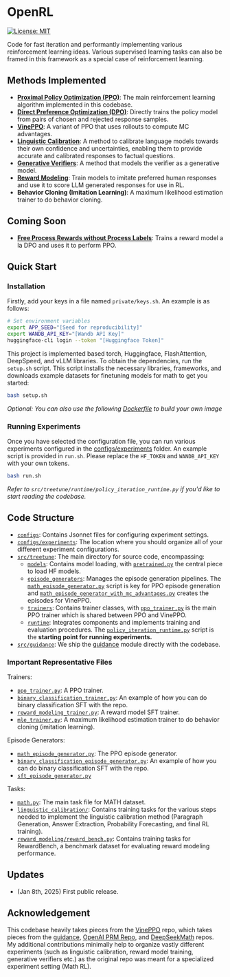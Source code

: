# OpenRL


[![License: MIT](https://img.shields.io/badge/License-MIT-yellow.svg)](https://opensource.org/licenses/MIT)

Code for fast iteration and performantly implementing various reinforcement learning ideas. Various supervised learning tasks can also be framed in this framework as a special case of reinforcement learning.

## Methods Implemented

- [**Proximal Policy Optimization (PPO)**](https://arxiv.org/abs/1707.06347): The main reinforcement learning algorithm implemented in this codebase.
- [**Direct Preference Optimization (DPO)**](https://arxiv.org/abs/2305.18290): Directly trains the policy model from pairs of chosen and rejected response samples.
- [**VinePPO**](https://arxiv.org/abs/2410.01679): A variant of PPO that uses rollouts to compute MC advantages.
- [**Linguistic Calibration**](https://arxiv.org/abs/2404.00474): A method to calibrate language models towards their own confidence and uncertainties, enabling them to provide accurate and calibrated responses to factual questions.
- [**Generative Verifiers**](https://arxiv.org/abs/2408.15240): A method that models the verifier as a generative model.
- [**Reward Modeling**](https://arxiv.org/abs/2203.02155): Train models to imitate preferred human responses and use it to score LLM generated responses for use in RL.
- **Behavior Cloning (Imitation Learning)**: A maximum likelihood estimation trainer to do behavior cloning.

## Coming Soon

- [**Free Process Rewards without Process Labels**](https://arxiv.org/abs/2412.01981): Trains a reward model a la DPO and uses it to perform PPO.

## Quick Start

### Installation

Firstly, add your keys in a file named `private/keys.sh`. An example is as follows:

```bash
# Set environment variables
export APP_SEED="[Seed for reproducibility]"
export WANDB_API_KEY="[Wandb API Key]"
huggingface-cli login --token "[Huggingface Token]"
```

This project is implemented based torch, Huggingface, FlashAttention, DeepSpeed, and vLLM libraries. To obtain the dependencies, run the `setup.sh` script. This script installs the necessary libraries, frameworks, and downloads example datasets for finetuning models for math to get you started:

```bash
bash setup.sh
```

*Optional: You can also use the following [Dockerfile](https://github.com/ardywibowo/openrl/blob/main/Dockerfile) to build your own image*

### Running Experiments

Once you have selected the configuration file, you can run various experiments configured in the [configs/experiments](https://github.com/ardywibowo/openrl/configs/experiments) folder. An example script is provided in `run.sh`. Please replace the `HF_TOKEN` and `WANDB_API_KEY` with your own tokens.

```bash
bash run.sh
```

*Refer to `src/treetune/runtime/policy_iteration_runtime.py` if you'd like to start reading the codebase.*

## Code Structure
- [`configs`](https://github.com/ardywibowo/openrl/tree/main/configs): Contains Jsonnet files for configuring experiment settings.
- [`configs/experiments`](https://github.com/ardywibowo/openrl/tree/main/configs/experiments): The location where you should organize all of your different experiment configurations.
- [`src/treetune`](https://github.com/ardywibowo/openrl/tree/main/src/treetune): The main directory for source code, encompassing:
    - [`models`](https://github.com/ardywibowo/openrl/tree/main/src/treetune/models): Contains model loading, with [`pretrained.py`](https://github.com/ardywibowo/openrl/tree/main/src/treetune/models/pretrained.py) the central piece to load HF models.
    - [`episode_generators`](https://github.com/ardywibowo/openrl/tree/main/src/treetune/episode_generators): Manages the episode generation pipelines. The [`math_episode_generator.py`](https://github.com/ardywibowo/openrl/tree/main/src/treetune/episode_generators/math_episode_generator.py) script is key for PPO episode generation and [`math_episode_generator_with_mc_advantages.py`](https://github.com/ardywibowo/openrl/tree/main/src/treetune/episode_generators/math_episode_generator_with_mc_advantages.py) creates the episodes for VinePPO.
    - [`trainers`](https://github.com/ardywibowo/openrl/tree/main/src/treetune/trainers): Contains trainer classes, with [`ppo_trainer.py`](https://github.com/ardywibowo/openrl/tree/main/src/treetune/trainers/ppo_trainer.py) is the main PPO trainer which is shared between PPO and VinePPO.
    - [`runtime`](https://github.com/ardywibowo/openrl/tree/main/src/treetune/runtime): Integrates components and implements training and evaluation procedures. The [`policy_iteration_runtime.py`](https://github.com/ardywibowo/openrl/tree/main/src/treetune/runtime/policy_iteration_runtime.py) script is the **starting point for running experiments.**
- [`src/guidance`](https://github.com/ardywibowo/openrl/tree/main/src/treetune): We ship the [guidance](https://github.com/guidance-ai/guidance) module directly with the codebase. 

### Important Representative Files
Trainers:
- [`ppo_trainer.py`](https://github.com/ardywibowo/openrl/tree/main/src/treetune/trainers/ppo_trainer.py): A PPO trainer.
- [`binary_classification_trainer.py`](https://github.com/ardywibowo/openrl/tree/main/src/treetune/trainers/binary_classification_trainer.py): An example of how you can do binary classification SFT with the repo.
- [`reward_modeling_trainer.py`](https://github.com/ardywibowo/openrl/tree/main/src/treetune/trainers/reward_modeling_trainer.py): A reward model SFT trainer.
- [`mle_trainer.py`](https://github.com/ardywibowo/openrl/tree/main/src/treetune/trainers/mle_trainer.py): A maximum likelihood estimation trainer to do behavior cloning (imitation learning).

Episode Generators:
- [`math_episode_generator.py`](https://github.com/ardywibowo/openrl/tree/main/src/treetune/episode_generators/math_episode_generator.py): The PPO episode generator.
- [`binary_classification_episode_generator.py`](https://github.com/ardywibowo/openrl/tree/main/src/treetune/episode_generators/binary_classification_episode_generator.py): An example of how you can do binary classification SFT with the repo.
- [`sft_episode_generator.py`](https://github.com/ardywibowo/openrl/tree/main/src/treetune/episode_generators/binary_classification_episode_generator.py)

Tasks:
- [`math.py`](https://github.com/ardywibowo/openrl/tree/main/src/treetune/tasks/math.py): The main task file for MATH dataset.
- [`linguistic_calibration/`](https://github.com/ardywibowo/openrl/tree/main/src/treetune/tasks/linguistic_calibration): Contains training tasks for the various steps needed to implement the linguistic calibration method (Paragraph Generation, Answer Extraction, Probability Forecasting, and final RL training).
- [`reward_modeling/reward_bench.py`](https://github.com/ardywibowo/openrl/tree/main/src/treetune/tasks/reward_modeling/reward_bench.py): Contains training tasks for RewardBench, a benchmark dataset for evaluating reward modeling performance.


## Updates
- (Jan 8th, 2025) First public release.

## Acknowledgement

This codebase heavily takes pieces from the [VinePPO](https://github.com/ardywibowo/openrl/) repo, which takes pieces from the [guidance](https://github.com/guidance-ai/guidance), [OpenAI PRM Repo](https://github.com/openai/prm800k), and [DeepSeekMath](https://github.com/deepseek-ai/DeepSeek-Math) repos. My additional contributions minimally help to organize vastly different experiments (such as linguistic calibration, reward model training, generative verifiers etc.) as the original repo was meant for a specialized experiment setting (Math RL).
